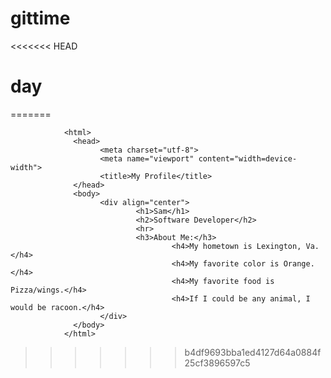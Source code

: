# gittime
<<<<<<< HEAD
# day
=======
<!DOCTYPE html>
                <html>
                  <head>
                        <meta charset="utf-8">
                        <meta name="viewport" content="width=device-width">
                        <title>My Profile</title>
                  </head>
                  <body>
                        <div align="center">
                                <h1>Sam</h1>
                                <h2>Software Developer</h2>
                                <hr>
                                <h3>About Me:</h3>
                                        <h4>My hometown is Lexington, Va.</h4>
                                        <h4>My favorite color is Orange.</h4>
                                        <h4>My favorite food is Pizza/wings.</h4>
                                        <h4>If I could be any animal, I would be racoon.</h4>
                        </div>
                  </body>
                </html>
>>>>>>> b4df9693bba1ed4127d64a0884f25cf3896597c5
